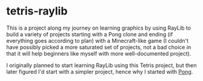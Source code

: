 # tetris-raylib

This is a project along my journey on learning graphics by using RayLib to build a variety of projects starting with a Pong clone and ending (if everything goes according to plan) with a Minecraft-like game (I couldn't have possibly picked a more saturated set of projects, not a bad choice in that it will help beginners like myself with more well-documented project).

I originally planned to start learning RayLib using this Tetris project, but then later figured I'd start with a simpler project, hence why I started with [Pong](https://github.com/AlOwain-LearningGraphics/pong-raylib).
